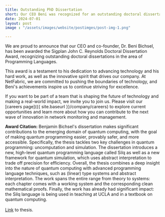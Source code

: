 ```yaml
---
title: Outstanding PhD Dissertation
short: Our CEO Beni was recognized for an outstanding doctoral dissertations in the area of Programming Languages.
date: 2024-07-01
layout: post
image : "/assets/images/website/postimges/post-img-1.png"

---
```



We are proud to announce that our CEO and co-founder, Dr. Beni Bichsel, has been awarded the Sigplan John C. Reynolds Doctoral Dissertation Award, recognizing outstanding doctoral dissertations in the area of Programming Languages.

This award is a testament to his dedication to advancing technology and his hard work, as well as the innovative spirit that drives our company. At NetFabric, we are committed to pushing the boundaries of technology, and Beni's achievements inspire us to continue striving for excellence.

If you want to be part of a team that is shaping the future of technology and making a real-world impact, we invite you to join us. Please visit our [careers page]({{ site.baseurl }}/company/careers) to explore current opportunities and learn more about how you can contribute to the next wave of innovation in network monitoring and management.

<b>Award Citation:</b>
Benjamin Bichsel's dissertation makes significant contributions to the emerging domain of quantum computing, with the goal of making quantum programming easier, provably safer, and more accessible. Specifically, the thesis tackles two key challenges in quantum programming: uncomputation and simulation. The dissertation introduces a new, high-level quantum programming language called Silq as well as a new framework for quantum simulation, which uses abstract interpretation to trade off precision for efficiency. Overall, the thesis combines a deep insight into the nature of quantum computing with advanced programming language techniques, such as (linear) type systems and abstract interpretation. The work spans the entire range from theory to systems: each chapter comes with a working system and the corresponding clean mathematical proofs. Finally, the work has already had significant impact: the Silq language is being used in teaching at UCLA and in a textbook on quantum computing. <br><br>
[Link](https://www.research-collection.ethz.ch/handle/20.500.11850/634879) to thesis. 
